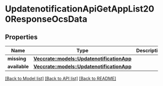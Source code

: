 # UpdatenotificationApiGetAppList200ResponseOcsData

## Properties

Name | Type | Description | Notes
------------ | ------------- | ------------- | -------------
**missing** | [**Vec<crate::models::UpdatenotificationApp>**](UpdatenotificationApp.md) |  | 
**available** | [**Vec<crate::models::UpdatenotificationApp>**](UpdatenotificationApp.md) |  | 

[[Back to Model list]](../README.md#documentation-for-models) [[Back to API list]](../README.md#documentation-for-api-endpoints) [[Back to README]](../README.md)



